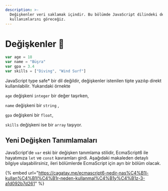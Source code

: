 ```yaml
---
description: >-
  Değişkenler veri saklamak içindir. Bu bölümde JavaScript dilindeki değişken
  kullanımlarını göreceğiz.
---
```


# Değişkenler 🐣

```javascript
var age = 18
var name = "Büşra"
var gpa = 3.4
var skills = ["Diving", "Wind Surf"]
```

JavaScript type safe\* bir dil değildir, değişkenler istenilen tipte yazılıp direkt kullanılabilir. Yukarıdaki örnekte 

`age` değişkeni `integer` bir değer taşırken, 

`name` değişkeni bir `string` , 

`gpa` değişkeni bir `float`, 

`skills` değişkeni ise bir `array` taşıyor.

## Yeni Değişken Tanımlamaları

JavaScript'de `var` eski bir değişken tanımlama stilidir, EcmaScript6 ile hayatımıza `let` ve `const` kavramları girdi. Aşağıdaki makaleden detaylı bilgiye ulaşabilirsiniz, ileri bölümlerde EcmaScript için ayrı bir bölüm olacak.

{% embed url="https://cagatay.me/ecmascript6-nedir-nas%C4%B1l-kullan%C4%B1l%C4%B1r-neden-kullanmal%C4%B1y%C4%B1z-3-a1d092b7d261" %}



